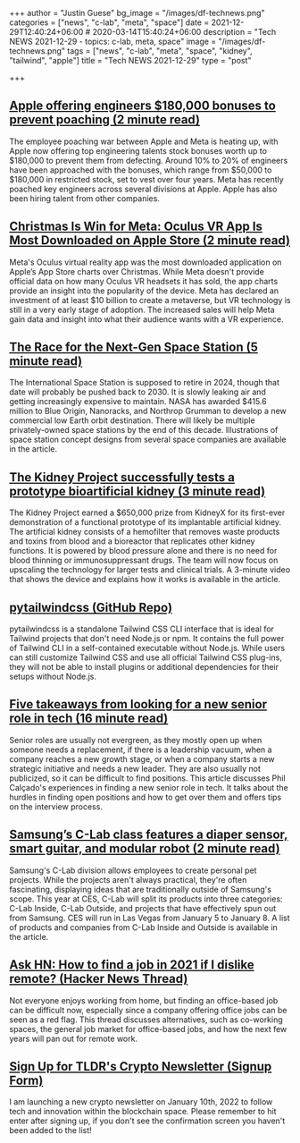 +++
author = "Justin Guese"
bg_image = "/images/df-technews.png"
categories = ["news", "c-lab", "meta", "space"]
date = 2021-12-29T12:40:24+06:00 # 2020-03-14T15:40:24+06:00
description = "Tech NEWS 2021-12-29 - topics: c-lab, meta, space"
image = "/images/df-technews.png"
tags = ["news", "c-lab", "meta", "space", "kidney", "tailwind", "apple"]
title = "Tech NEWS 2021-12-29"
type = "post"

+++

## [Apple offering engineers $180,000 bonuses to prevent poaching (2 minute read)](https://appleinsider.com/articles/21/12/28/apple-offering-180000-bonuses-to-engineers-to-prevent-poaching)

The employee poaching war between Apple and Meta is heating up, with Apple now offering top engineering talents stock bonuses worth up to $180,000 to prevent them from defecting. Around 10% to 20% of engineers have been approached with the bonuses, which range from $50,000 to $180,000 in restricted stock, set to vest over four years. Meta has recently poached key engineers across several divisions at Apple. Apple has also been hiring talent from other companies.

## [Christmas Is Win for Meta: Oculus VR App Is Most Downloaded on Apple Store (2 minute read)](https://www.coinspeaker.com/christmas-meta-oculus-vr-app-store/)

Meta's Oculus virtual reality app was the most downloaded application on Apple’s App Store charts over Christmas. While Meta doesn't provide official data on how many Oculus VR headsets it has sold, the app charts provide an insight into the popularity of the device. Meta has declared an investment of at least $10 billion to create a metaverse, but VR technology is still in a very early stage of adoption. The increased sales will help Meta gain data and insight into what their audience wants with a VR experience.

## [The Race for the Next-Gen Space Station (5 minute read)](https://spectrum.ieee.org/private-space-stations)

The International Space Station is supposed to retire in 2024, though that date will probably be pushed back to 2030. It is slowly leaking air and getting increasingly expensive to maintain. NASA has awarded $415.6 million to Blue Origin, Nanoracks, and Northrop Grumman to develop a new commercial low Earth orbit destination. There will likely be multiple privately-owned space stations by the end of this decade. Illustrations of space station concept designs from several space companies are available in the article.

## [The Kidney Project successfully tests a prototype bioartificial kidney (3 minute read)](https://pharmacy.ucsf.edu/news/2021/09/kidney-project-successfully-tests-prototype-bioartificial-kidney?fbclid=IwAR3AS6g5rXGUnvEeuppvdmPqYIRhNVH3Ew5-IE5KPkf5NHY1i4fLrP5VtBM)

The Kidney Project earned a $650,000 prize from KidneyX for its first-ever demonstration of a functional prototype of its implantable artificial kidney. The artificial kidney consists of a hemofilter that removes waste products and toxins from blood and a bioreactor that replicates other kidney functions. It is powered by blood pressure alone and there is no need for blood thinning or immunosuppressant drugs. The team will now focus on upscaling the technology for larger tests and clinical trials. A 3-minute video that shows the device and explains how it works is available in the article.

## [pytailwindcss (GitHub Repo)](https://github.com/timonweb/pytailwindcss)

pytailwindcss is a standalone Tailwind CSS CLI interface that is ideal for Tailwind projects that don't need Node.js or npm. It contains the full power of Tailwind CLI in a self-contained executable without Node.js. While users can still customize Tailwind CSS and use all official Tailwind CSS plug-ins, they will not be able to install plugins or additional dependencies for their setups without Node.js.

## [Five takeaways from looking for a new senior role in tech (16 minute read)](https://philcalcado.com/2021/12/20/job_hunt.html)

Senior roles are usually not evergreen, as they mostly open up when someone needs a replacement, if there is a leadership vacuum, when a company reaches a new growth stage, or when a company starts a new strategic initiative and needs a new leader. They are also usually not publicized, so it can be difficult to find positions. This article discusses Phil Calçado's experiences in finding a new senior role in tech. It talks about the hurdles in finding open positions and how to get over them and offers tips on the interview process.

## [Samsung’s C-Lab class features a diaper sensor, smart guitar, and modular robot (2 minute read)](https://techcrunch.com/2021/12/28/samsungs-c-lab-class-features-a-diaper-sensor-smart-guitar-and-modular-robot/)

Samsung's C-Lab division allows employees to create personal pet projects. While the projects aren't always practical, they're often fascinating, displaying ideas that are traditionally outside of Samsung's scope. This year at CES, C-Lab will split its products into three categories: C-Lab Inside, C-Lab Outside, and projects that have effectively spun out from Samsung. CES will run in Las Vegas from January 5 to January 8. A list of products and companies from C-Lab Inside and Outside is available in the article.

## [Ask HN: How to find a job in 2021 if I dislike remote? (Hacker News Thread)](https://news.ycombinator.com/item?id=29711622/1/0100017e05e16c90-d8cfee8a-6f2d-4ded-968a-6f5eb92e06d0-000000/LmjFGYEf2j6td6-UPP7iYS9eYBaYm5jojZ4vxLFIMfY=229)

Not everyone enjoys working from home, but finding an office-based job can be difficult now, especially since a company offering office jobs can be seen as a red flag. This thread discusses alternatives, such as co-working spaces, the general job market for office-based jobs, and how the next few years will pan out for remote work.

## [Sign Up for TLDR's Crypto Newsletter (Signup Form)](https://danni763618.typeform.com/to/U3xE5anP/1/0100017e05e16c90-d8cfee8a-6f2d-4ded-968a-6f5eb92e06d0-000000/a5-H2VHeMjxypKhi_XUws92n5YHNuX6bGv5YB_hgmHk=229)

I am launching a new crypto newsletter on January 10th, 2022 to follow tech and innovation within the blockchain space. Please remember to hit enter after signing up, if you don't see the confirmation screen you haven't been added to the list!

